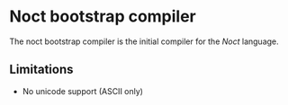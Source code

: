 # Noct bootstrap compiler

The noct bootstrap compiler is the initial compiler for the *Noct* language.


## Limitations

- No unicode support (ASCII only)